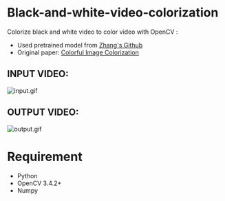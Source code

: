 # Black-and-white-video-colorization

Colorize black and white video to color video with OpenCV :

  - Used pretrained model from [Zhang's Github](https://github.com/richzhang/colorization)  
  - Original paper: [Colorful Image Colorization](https://arxiv.org/pdf/1603.08511.pdf)
  
  ## INPUT VIDEO:
  ![input.gif](https://github.com/imzndp/Black-and-white-video-colorization/blob/master/img/input.gif)
  
  ## OUTPUT VIDEO:
  ![output.gif](https://github.com/imzndp/Black-and-white-video-colorization/blob/master/img/input.gif)
  
  # Requirement
- Python
- OpenCV 3.4.2+
- Numpy
